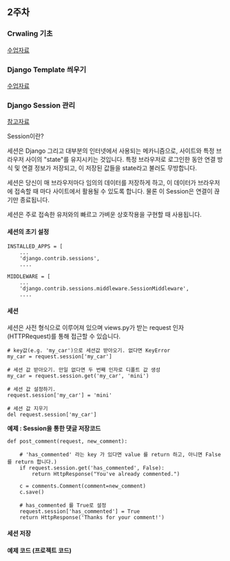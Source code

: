 ## 2주차

### Crwaling 기초

[수업자료](https://github.com/web-together/Crawling-Session)

### Django Template 씌우기

[수업자료](https://github.com/web-together/Template-On-Django)

### Django Session 관리

[참고자료](https://developer.mozilla.org/ko/docs/Learn/Server-side/Django/Sessions)

Session이란?

세션은 Django 그리고 대부분의 인터넷에서 사용되는 메카니즘으로, 사이트와 특정 브라우저 사이의 "state"를 유지시키는 것입니다.
특정 브라우저로 로그인한 동안 연결 방식 및 연결 정보가 저장되고, 이 저장된 값들을 state라고 불러도 무방합니다.

세션은 당신이 매 브라우저마다 임의의 데이터를 저장하게 하고, 이 데이터가 브라우저에 접속할 때 마다 사이트에서 활용될 수 있도록 합니다.
물론 이 Session은 연결이 끊기만 종료됩니다.

세션은 주로 접속한 유저와의 빠르고 가벼운 상호작용을 구현할 때 사용됩니다. 

#### 세션의 초기 설정
```
INSTALLED_APPS = [
    ...
    'django.contrib.sessions',
    ....

MIDDLEWARE = [
    ...
    'django.contrib.sessions.middleware.SessionMiddleware',
    ....
```

#### 세션

세션은 사전 형식으로 이루어져 있으며 views.py가 받는 request 인자 (HTTPRequest)를 통해 접근할 수 있습니다.

```
# key값(e.g. 'my_car')으로 세션값 받아오기. 없다면 KeyError
my_car = request.session['my_car']

# 세션 값 받아오기. 만일 없다면 두 번째 인자로 디폴트 값 생성
my_car = request.session.get('my_car', 'mini')

# 세션 값 설정하기. 
request.session['my_car'] = 'mini'

# 세션 값 지우기 
del request.session['my_car']
```

**예제 : Session을 통한 댓글 저장코드**
```
def post_comment(request, new_comment):

    # 'has_commented' 라는 key 가 있다면 value 를 return 하고, 아니면 False 를 return 합니다.)
    if request.session.get('has_commented', False):
        return HttpResponse("You've already commented.")
    
    c = comments.Comment(comment=new_comment)
    c.save()
    
    # has_commented 를 True로 설정
    request.session['has_commented'] = True
    return HttpResponse('Thanks for your comment!')
```

#### 세션 저장



#### 예제 코드 (프로젝트 코드)
